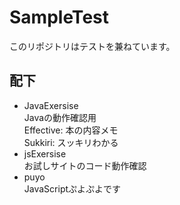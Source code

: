 # SampleTest
このリポジトリはテストを兼ねています。

## 配下
 - JavaExersise  
   Javaの動作確認用  
   Effective: 本の内容メモ  
   Sukkiri: スッキリわかる
 - jsExersise  
   お試しサイトのコード動作確認
 - puyo  
   JavaScriptぷよぷよです
